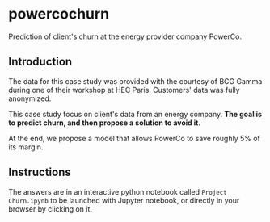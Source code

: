 # powercochurn
Prediction of client's churn at the energy provider company PowerCo.

## Introduction

The data for this case study was provided with the courtesy of BCG Gamma during one of their workshop at HEC Paris. Customers' data was fully anonymized.

This case study focus on client's data from an energy company. **The goal is to predict churn, and then propose a solution to avoid it**.

At the end, we propose a model that allows PowerCo to save roughly 5% of its margin.

## Instructions

The answers are in an interactive python notebook called `Project Churn.ipynb` to be launched with Jupyter notebook, or directly in your browser by clicking on it. 
